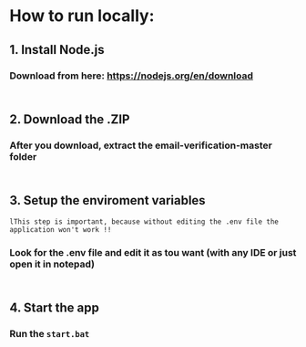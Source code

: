# How to run locally:
## 1. Install Node.js
### Download from here: https://nodejs.org/en/download

## <br> 2. Download the .ZIP
### After you download, extract the email-verification-master folder

## <br> 3. Setup the enviroment variables
``` lThis step is important, because without editing the .env file the application won't work !! ```
### Look for the .env file and edit it as tou want (with any IDE or just open it in notepad) 

## <br> 4. Start the app
### Run the ``` start.bat ```

